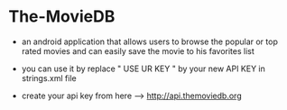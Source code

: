 # The-MovieDB
- an android application that allows users to browse the popular or top rated movies and can easily save the movie to his favorites list

- you can use it by replace " USE UR KEY " by your new API KEY in strings.xml file 
    
- create your api key from here --> http://api.themoviedb.org
